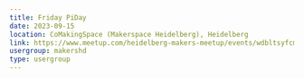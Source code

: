 ```yaml
---
title: Friday PiDay
date: 2023-09-15
location: CoMakingSpace (Makerspace Heidelberg), Heidelberg
link: https://www.meetup.com/heidelberg-makers-meetup/events/wdbltsyfcmbtb/
usergroup: makershd
type: usergroup
---
```

